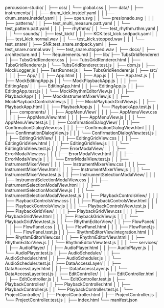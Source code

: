 percussion-studio/
│
├── css/
│ └── global.css
│
├── data/
│ ├── instruments/
│ │ ├── drum_kick.instdef.yaml
│ │ ├── drum_snare.instdef.yaml
│ │ ├── open.svg
│ │ └── presionado.svg
│ │
│ ├── patterns/
│ │ ├── test_multi_measure.patt.yaml
│ │ └── test_pattern.patt.yaml
│ │
│ ├── rhythms/
│ │ └── test_rhythm.rthm.yaml
│ │
│ └── sounds/
│ ├── test_kick/
│ │ ├── KCK.test_kick.sndpack.yaml
│ │ ├── test_kick.normal.wav
│ │ └── test_kick.stopped.wav
│ │
│ └── test_snare/
│ ├── SNR.test_snare.sndpack.yaml
│ ├── test_snare.normal.wav
│ └── test_snare.stopped.wav
│
├── docs/
│ ├── architecture.md
│ └── Requirements.md
│
├── lib/
├── TubsGridRenderer/
│   ├── TubsGridRenderer.css
│   ├── TubsGridRenderer.html
│   ├── TubsGridRenderer.js
│   └── TubsGridRenderer.test.js
│ ├── dom.js
│ ├── MockLogger.js
│ ├── TestRunner.js
│ └── TubsGridRenderer.js
│
├── src/
│ │
│ ├── App/
│ │ ├── App.html
│ │ ├── App.js
│ │ ├── App.test.js
│ │ ├── MockEditingApp.js
│ │ └── MockPlaybackApp.js
│ │
│ ├── EditingApp/
│ │ ├── EditingApp.html
│ │ ├── EditingApp.js
│ │ ├── EditingApp.test.js
│ │ └── MockRhythmEditorView.js
│ │
│ ├── PlaybackApp/
│ │ ├── MockInstrumentMixerView.js
│ │ ├── MockPlaybackControlsView.js
│ │ ├── MockPlaybackGridView.js
│ │ ├── PlaybackApp.html
│ │ ├── PlaybackApp.js
│ │ └── PlaybackApp.test.js
│ │
│ ├── components/
│ │ ├── AppMenuView/
│ │ │ ├── AppMenuView.css
│ │ │ ├── AppMenuView.html
│ │ │ ├── AppMenuView.js
│ │ │ └── AppMenuView.test.js
│ │ ├── ConfirmationDialogView/
│ │ │ ├── ConfirmationDialogView.css
│ │ │ ├── ConfirmationDialogView.html
│ │ │ ├── ConfirmationDialogView.js
│ │ │ └── ConfirmationDialogView.test.js
│ │ ├── EditingGridView/
│ │ │ ├── EditingGridView.css
│ │ │ ├── EditingGridView.html
│ │ │ ├── EditingGridView.js
│ │ │ └── EditingGridView.test.js
│ │ ├── ErrorModalView/
│ │ │ ├── ErrorModalView.css
│ │ │ ├── ErrorModalView.html
│ │ │ ├── ErrorModalView.js
│ │ │ └── ErrorModalView.test.js
│ │ ├── InstrumentMixerView/
│ │ │ ├── InstrumentMixerView.css
│ │ │ ├── InstrumentMixerView.html
│ │ │ ├── InstrumentMixerView.js
│ │ │ └── InstrumentMixerView.test.js
│ │ ├── InstrumentSelectionModalView/
│ │ │ ├── InstrumentSelectionModalView.css
│ │ │ ├── InstrumentSelectionModalView.html
│ │ │ ├── InstrumentSelectionModalView.js
│ │ │ └── InstrumentSelectionModalView.test.js
│ │ ├── PlaybackControlsView/
│ │ │ ├── PlaybackControlsView.css
│ │ │ ├── PlaybackControlsView.html
│ │ │ ├── PlaybackControlsView.js
│ │ │ └── PlaybackControlsView.test.js
│ │ ├── PlaybackGridView/
│ │ │ ├── PlaybackGridView.css
│ │ │ ├── PlaybackGridView.html
│ │ │ ├── PlaybackGridView.js
│ │ │ └── PlaybackGridView.test.js
│ │ └── RhythmEditorView/
│ │ ├── FlowPanel/
│ │ │ ├── FlowPanel.css
│ │ │ ├── FlowPanel.html
│ │ │ ├── FlowPanel.js
│ │ │ └── FlowPanel.test.js
│ │ ├── RhythmEditorView.integration.html
│ │ ├── RhythmEditorView.css
│ │ ├── RhythmEditorView.html
│ │ ├── RhythmEditorView.js
│ │ └── RhythmEditorView.test.js
│ │
│ └── services/
│ ├── AudioPlayer/
│ │ ├── AudioPlayer.html
│ │ ├── AudioPlayer.js
│ │ └── AudioPlayer.test.js
│ ├── AudioScheduler/
│ │ ├── AudioScheduler.html
│ │ ├── AudioScheduler.js
│ │ └── AudioScheduler.test.js
│ ├── DataAccessLayer/
│ │ ├── DataAccessLayer.html
│ │ ├── DataAccessLayer.js
│ │ └── DataAccessLayer.test.js
│ ├── EditController/
│ │ ├── EditController.html
│ │ ├── EditController.js
│ │ └── EditController.test.js
│ ├── PlaybackController/
│ │ ├── PlaybackController.html
│ │ ├── PlaybackController.js
│ │ └── PlaybackController.test.js
│ └── ProjectController/
│ ├── ProjectController.html
│ ├── ProjectController.js
│ └── ProjectController.test.js
│
├── index.html
└── manifest.json